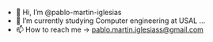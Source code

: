 - 👋 Hi, I’m @pablo-martin-iglesias
- 🌱 I’m currently studying Computer engineering at USAL ...
- 📫 How to reach me -> pablo.martin.iglesiass@gmail.com
